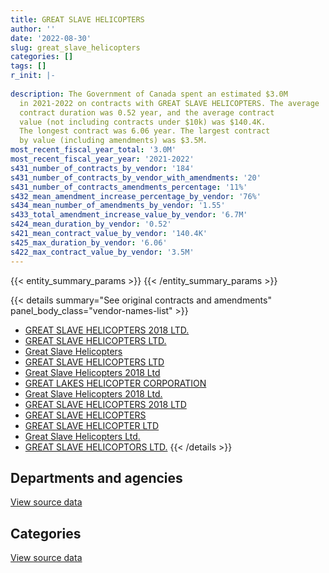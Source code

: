 ```yaml
---
title: GREAT SLAVE HELICOPTERS
author: ''
date: '2022-08-30'
slug: great_slave_helicopters
categories: []
tags: []
r_init: |-
  
description: The Government of Canada spent an estimated $3.0M
  in 2021-2022 on contracts with GREAT SLAVE HELICOPTERS. The average
  contract duration was 0.52 year, and the average contract
  value (not including contracts under $10k) was $140.4K.
  The longest contract was 6.06 year. The largest contract
  by value (including amendments) was $3.5M.
most_recent_fiscal_year_total: '3.0M'
most_recent_fiscal_year_year: '2021-2022'
s431_number_of_contracts_by_vendor: '184'
s431_number_of_contracts_by_vendor_with_amendments: '20'
s431_number_of_contracts_amendments_percentage: '11%'
s432_mean_amendment_increase_percentage_by_vendor: '76%'
s434_mean_number_of_amendments_by_vendor: '1.55'
s433_total_amendment_increase_value_by_vendor: '6.7M'
s424_mean_duration_by_vendor: '0.52'
s421_mean_contract_value_by_vendor: '140.4K'
s425_max_duration_by_vendor: '6.06'
s422_max_contract_value_by_vendor: '3.5M'
---
```


<script src="/rmarkdown-libs/htmlwidgets/htmlwidgets.js"></script>
<link href="/rmarkdown-libs/datatables-css/datatables-crosstalk.css" rel="stylesheet" />
<script src="/rmarkdown-libs/datatables-binding/datatables.js"></script>
<script src="/rmarkdown-libs/jquery/jquery-3.6.0.min.js"></script>
<link href="/rmarkdown-libs/dt-core-bootstrap/css/dataTables.bootstrap.min.css" rel="stylesheet" />
<link href="/rmarkdown-libs/dt-core-bootstrap/css/dataTables.bootstrap.extra.css" rel="stylesheet" />
<script src="/rmarkdown-libs/dt-core-bootstrap/js/jquery.dataTables.min.js"></script>
<script src="/rmarkdown-libs/dt-core-bootstrap/js/dataTables.bootstrap.min.js"></script>
<link href="/rmarkdown-libs/crosstalk/css/crosstalk.min.css" rel="stylesheet" />
<script src="/rmarkdown-libs/crosstalk/js/crosstalk.min.js"></script>
<script src="/rmarkdown-libs/htmlwidgets/htmlwidgets.js"></script>
<link href="/rmarkdown-libs/datatables-css/datatables-crosstalk.css" rel="stylesheet" />
<script src="/rmarkdown-libs/datatables-binding/datatables.js"></script>
<script src="/rmarkdown-libs/jquery/jquery-3.6.0.min.js"></script>
<link href="/rmarkdown-libs/dt-core-bootstrap/css/dataTables.bootstrap.min.css" rel="stylesheet" />
<link href="/rmarkdown-libs/dt-core-bootstrap/css/dataTables.bootstrap.extra.css" rel="stylesheet" />
<script src="/rmarkdown-libs/dt-core-bootstrap/js/jquery.dataTables.min.js"></script>
<script src="/rmarkdown-libs/dt-core-bootstrap/js/dataTables.bootstrap.min.js"></script>
<link href="/rmarkdown-libs/crosstalk/css/crosstalk.min.css" rel="stylesheet" />
<script src="/rmarkdown-libs/crosstalk/js/crosstalk.min.js"></script>

{{< entity_summary_params >}}
{{< /entity_summary_params >}}

{{< details summary="See original contracts and amendments" panel_body_class="vendor-names-list" >}}
- [GREAT SLAVE HELICOPTERS 2018 LTD.](https://search.open.canada.ca/en/ct/?sort=contract_value_f%20desc&page=1&search_text=%22GREAT%20SLAVE%20HELICOPTERS%202018%20LTD.%22)
- [GREAT SLAVE HELICOPTERS LTD.](https://search.open.canada.ca/en/ct/?sort=contract_value_f%20desc&page=1&search_text=%22GREAT%20SLAVE%20HELICOPTERS%20LTD.%22)
- [Great Slave Helicopters](https://search.open.canada.ca/en/ct/?sort=contract_value_f%20desc&page=1&search_text=%22Great%20Slave%20Helicopters%22)
- [GREAT SLAVE HELICOPTERS LTD](https://search.open.canada.ca/en/ct/?sort=contract_value_f%20desc&page=1&search_text=%22GREAT%20SLAVE%20HELICOPTERS%20LTD%22)
- [Great Slave Helicopters 2018 Ltd](https://search.open.canada.ca/en/ct/?sort=contract_value_f%20desc&page=1&search_text=%22Great%20Slave%20Helicopters%202018%20Ltd%22)
- [GREAT LAKES HELICOPTER CORPORATION](https://search.open.canada.ca/en/ct/?sort=contract_value_f%20desc&page=1&search_text=%22GREAT%20LAKES%20HELICOPTER%20CORPORATION%22)
- [Great Slave Helicopters 2018 Ltd.](https://search.open.canada.ca/en/ct/?sort=contract_value_f%20desc&page=1&search_text=%22Great%20Slave%20Helicopters%202018%20Ltd.%22)
- [GREAT SLAVE HELICOPTERS 2018 LTD](https://search.open.canada.ca/en/ct/?sort=contract_value_f%20desc&page=1&search_text=%22GREAT%20SLAVE%20HELICOPTERS%202018%20LTD%22)
- [GREAT SLAVE HELICOPTERS](https://search.open.canada.ca/en/ct/?sort=contract_value_f%20desc&page=1&search_text=%22GREAT%20SLAVE%20HELICOPTERS%22)
- [GREAT SLAVE HELICOPTER LTD](https://search.open.canada.ca/en/ct/?sort=contract_value_f%20desc&page=1&search_text=%22GREAT%20SLAVE%20HELICOPTER%20LTD%22)
- [Great Slave Helicopters Ltd.](https://search.open.canada.ca/en/ct/?sort=contract_value_f%20desc&page=1&search_text=%22Great%20Slave%20Helicopters%20Ltd.%22)
- [GREAT SLAVE HELICOPTORS LTD.](https://search.open.canada.ca/en/ct/?sort=contract_value_f%20desc&page=1&search_text=%22GREAT%20SLAVE%20HELICOPTORS%20LTD.%22)
{{< /details >}}

## Departments and agencies

<div id="htmlwidget-1" style="width:100%;height:auto;" class="datatables html-widget"></div>
<script type="application/json" data-for="htmlwidget-1">{"x":{"style":"bootstrap","filter":"none","vertical":false,"data":[["<a href=\"/departments/aandc-aadnc/\">Crown-Indigenous Relations and Northern Affairs Canada<\/a>","<a href=\"/departments/dfo-mpo/\">Fisheries and Oceans Canada<\/a>","<a href=\"/departments/dnd-mdn/\">National Defence<\/a>","<a href=\"/departments/ec/\">Environment and Climate Change Canada<\/a>","<a href=\"/departments/nrcan-rncan/\">Natural Resources Canada<\/a>","<a href=\"/departments/pc/\">Parks Canada<\/a>","<a href=\"/departments/rcmp-grc/\">Royal Canadian Mounted Police<\/a>"],[null,180716.34,null,14855.4,3569684.66,126424.76,7129.82],[null,120595.24,null,514039.54,3199966.73,371705.16,25073.48],[null,201605,null,554708.91,1273290.5,234796.92,null],[55756,14200.2,219700.95,809398.66,1835127.4,113444.1,null]],"container":"<table class=\"table table-striped table-hover row-border order-column display\">\n  <thead>\n    <tr>\n      <th>Department<\/th>\n      <th>2018-2019<\/th>\n      <th>2019-2020<\/th>\n      <th>2020-2021<\/th>\n      <th>2021-2022<\/th>\n    <\/tr>\n  <\/thead>\n<\/table>","options":{"order":[[4,"desc"]],"pageLength":10,"autoWidth":true,"columnDefs":[{"targets":1,"render":"function(data, type, row, meta) {\n    return type !== 'display' ? data : DTWidget.formatCurrency(data, \"$\", 2, 3, \",\", \".\", true, null);\n  }"},{"targets":2,"render":"function(data, type, row, meta) {\n    return type !== 'display' ? data : DTWidget.formatCurrency(data, \"$\", 2, 3, \",\", \".\", true, null);\n  }"},{"targets":3,"render":"function(data, type, row, meta) {\n    return type !== 'display' ? data : DTWidget.formatCurrency(data, \"$\", 2, 3, \",\", \".\", true, null);\n  }"},{"targets":4,"render":"function(data, type, row, meta) {\n    return type !== 'display' ? data : DTWidget.formatCurrency(data, \"$\", 2, 3, \",\", \".\", true, null);\n  }"},{"width":"16%","targets":[1,2,3,4]},{"className":"dt-right","targets":[1,2,3,4]}],"orderClasses":false}},"evals":["options.columnDefs.0.render","options.columnDefs.1.render","options.columnDefs.2.render","options.columnDefs.3.render"],"jsHooks":[]}</script>
<p class="text-right">
<a href="https://github.com/GoC-Spending/contracts-data/tree/main/data/out/vendors/great_slave_helicopters/summary_by_fiscal_year_by_department.csv" class="source-data-link btn btn-link">View source data</a>
</p>

## Categories

<div id="htmlwidget-2" style="width:100%;height:auto;" class="datatables html-widget"></div>
<script type="application/json" data-for="htmlwidget-2">{"x":{"style":"bootstrap","filter":"none","vertical":false,"data":[["<a href=\"/categories/other/\">(Other)<\/a>","<a href=\"/categories/facilities_and_construction/\">Facilities and construction<\/a>","<a href=\"/categories/professional_services/\">Professional services<\/a>","<a href=\"/categories/transportation_and_logistics/\">Transportation and logistics<\/a>","<a href=\"/categories/travel/\">Travel<\/a>"],[null,1182.31,null,3739293.93,158334.75],[null,61817.69,null,4073373.42,96189.04],[null,null,114417.44,2054069.53,95914.36],[219700.95,null,112466.15,2645504,69956.2]],"container":"<table class=\"table table-striped table-hover row-border order-column display\">\n  <thead>\n    <tr>\n      <th>Category<\/th>\n      <th>2018-2019<\/th>\n      <th>2019-2020<\/th>\n      <th>2020-2021<\/th>\n      <th>2021-2022<\/th>\n    <\/tr>\n  <\/thead>\n<\/table>","options":{"order":[[4,"desc"]],"dom":"t","pageLength":30,"autoWidth":true,"columnDefs":[{"targets":1,"render":"function(data, type, row, meta) {\n    return type !== 'display' ? data : DTWidget.formatCurrency(data, \"$\", 2, 3, \",\", \".\", true, null);\n  }"},{"targets":2,"render":"function(data, type, row, meta) {\n    return type !== 'display' ? data : DTWidget.formatCurrency(data, \"$\", 2, 3, \",\", \".\", true, null);\n  }"},{"targets":3,"render":"function(data, type, row, meta) {\n    return type !== 'display' ? data : DTWidget.formatCurrency(data, \"$\", 2, 3, \",\", \".\", true, null);\n  }"},{"targets":4,"render":"function(data, type, row, meta) {\n    return type !== 'display' ? data : DTWidget.formatCurrency(data, \"$\", 2, 3, \",\", \".\", true, null);\n  }"},{"width":"16%","targets":[1,2,3,4]},{"className":"dt-right","targets":[1,2,3,4]}],"orderClasses":false,"lengthMenu":[10,25,30,50,100]}},"evals":["options.columnDefs.0.render","options.columnDefs.1.render","options.columnDefs.2.render","options.columnDefs.3.render"],"jsHooks":[]}</script>
<p class="text-right">
<a href="https://github.com/GoC-Spending/contracts-data/tree/main/data/out/vendors/great_slave_helicopters/summary_by_fiscal_year_by_category.csv" class="source-data-link btn btn-link">View source data</a>
</p>
